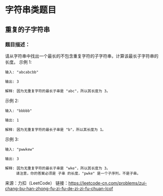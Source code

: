# 字符串类题目
## 重复的子字符串
### 题目描述：
请从字符串中找出一个最长的不包含重复字符的子字符串，计算该最长子字符串的长度。
示例 1:
```
输入: "abcabcbb"

输出: 3 

解释: 因为无重复字符的最长子串是 "abc"，所以其长度为 3。
```
示例 2:
```，
输入: "bbbbb"

输出: 1

解释: 因为无重复字符的最长子串是 "b"，所以其长度为 1。
```
示例 3:
```
输入: "pwwkew"

输出: 3

解释: 因为无重复字符的最长子串是 "wke"，所以其长度为 3。
     请注意，你的答案必须是 子串 的长度，"pwke" 是一个子序列，不是子串。
```

来源：力扣（LeetCode）
链接：https://leetcode-cn.com/problems/zui-chang-bu-han-zhong-fu-zi-fu-de-zi-zi-fu-chuan-lcof
